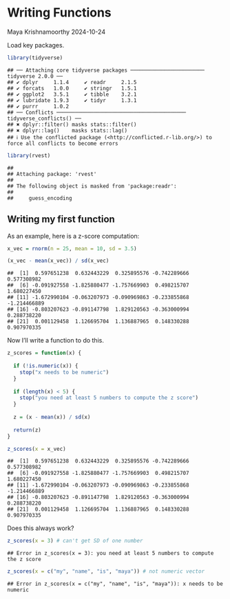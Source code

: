 Writing Functions
================
Maya Krishnamoorthy
2024-10-24

Load key packages.

``` r
library(tidyverse)
```

    ## ── Attaching core tidyverse packages ──────────────────────── tidyverse 2.0.0 ──
    ## ✔ dplyr     1.1.4     ✔ readr     2.1.5
    ## ✔ forcats   1.0.0     ✔ stringr   1.5.1
    ## ✔ ggplot2   3.5.1     ✔ tibble    3.2.1
    ## ✔ lubridate 1.9.3     ✔ tidyr     1.3.1
    ## ✔ purrr     1.0.2     
    ## ── Conflicts ────────────────────────────────────────── tidyverse_conflicts() ──
    ## ✖ dplyr::filter() masks stats::filter()
    ## ✖ dplyr::lag()    masks stats::lag()
    ## ℹ Use the conflicted package (<http://conflicted.r-lib.org/>) to force all conflicts to become errors

``` r
library(rvest)
```

    ## 
    ## Attaching package: 'rvest'
    ## 
    ## The following object is masked from 'package:readr':
    ## 
    ##     guess_encoding

## Writing my first function

As an example, here is a z-score computation:

``` r
x_vec = rnorm(n = 25, mean = 10, sd = 3.5)

(x_vec - mean(x_vec)) / sd(x_vec)
```

    ##  [1]  0.597651238  0.632443229  0.325895576 -0.742289666  0.577308982
    ##  [6] -0.091927558 -1.825880477 -1.757669903  0.498215707  1.680227450
    ## [11] -1.672990104 -0.063207973 -0.090969863 -0.233855868 -1.214466889
    ## [16] -0.803207623 -0.891147798  1.829120563 -0.363000994  0.288738220
    ## [21]  0.001129458  1.126695704  1.136887965  0.148330288  0.907970335

Now I’ll write a function to do this.

``` r
z_scores = function(x) {
  
  if (!is.numeric(x)) {
    stop("x needs to be numeric")
  }
  
  if (length(x) < 5) {
    stop("you need at least 5 numbers to compute the z score")
  }
  
  z = (x - mean(x)) / sd(x)
  
  return(z)
}

z_scores(x = x_vec)
```

    ##  [1]  0.597651238  0.632443229  0.325895576 -0.742289666  0.577308982
    ##  [6] -0.091927558 -1.825880477 -1.757669903  0.498215707  1.680227450
    ## [11] -1.672990104 -0.063207973 -0.090969863 -0.233855868 -1.214466889
    ## [16] -0.803207623 -0.891147798  1.829120563 -0.363000994  0.288738220
    ## [21]  0.001129458  1.126695704  1.136887965  0.148330288  0.907970335

Does this always work?

``` r
z_scores(x = 3) # can't get SD of one number
```

    ## Error in z_scores(x = 3): you need at least 5 numbers to compute the z score

``` r
z_scores(x = c("my", "name", "is", "maya")) # not numeric vector
```

    ## Error in z_scores(x = c("my", "name", "is", "maya")): x needs to be numeric
